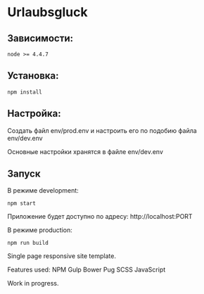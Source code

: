 # Urlaubsgluck

## Зависимости:
```
node >= 4.4.7
```

## Установка:
```
npm install
```

## Настройка:
Создать файл env/prod.env и настроить его по подобию файла env/dev.env

Основные настройки хранятся в файле env/dev.env

## Запуск
В режиме development:
```
npm start
```
Приложение будет доступно по адресу: http://localhost:PORT

В режиме production:
```
npm run build
```

Single page responsive site template.

Features used:
  NPM
  Gulp
  Bower
  Pug
  SCSS
  JavaScript
  
Work in progress.
